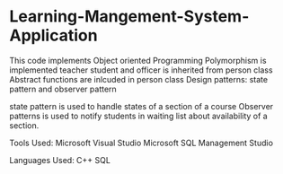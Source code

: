 # Learning-Mangement-System-Application

This code implements Object oriented Programming 
Polymorphism is implemented  teacher student and officer is inherited from person class
Abstract functions are inlcuded in person class
Design patterns: state pattern and observer pattern

state pattern is used to handle states of a section of a course
Observer patterns is used to notify students in waiting list about availability of a section.

Tools Used:
Microsoft Visual Studio
Microsoft SQL Management Studio

Languages Used:
C++
SQL
